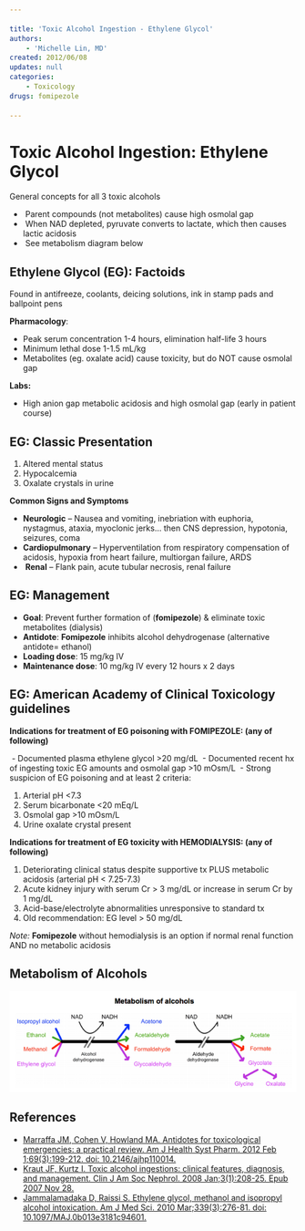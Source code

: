 ```yaml
---

title: 'Toxic Alcohol Ingestion - Ethylene Glycol'
authors:
    - 'Michelle Lin, MD'
created: 2012/06/08
updates: null
categories:
    - Toxicology
drugs: fomipezole

---
```




# Toxic Alcohol Ingestion: Ethylene Glycol 

General concepts for all 3 toxic alcohols

-    Parent compounds (not metabolites) cause high osmolal gap
-    When NAD depleted, pyruvate converts to lactate, which then causes lactic acidosis
-    See metabolism diagram below

## Ethylene Glycol (EG): Factoids

Found in antifreeze, coolants, deicing solutions, ink in stamp pads and ballpoint pens

**Pharmacology**:

-   Peak serum concentration 1-4 hours, elimination half-life 3 hours
-   Minimum lethal dose 1-1.5 mL/kg 
-   Metabolites (eg. oxalate acid) cause toxicity, but do NOT cause osmolal gap

**Labs:** 

- High anion gap metabolic acidosis and high osmolal gap (early in patient course)

## EG: Classic Presentation 

1. Altered mental status
2. Hypocalcemia
3. Oxalate crystals in urine

**Common Signs and Symptoms**

-   **Neurologic** – Nausea and vomiting, inebriation with euphoria, nystagmus, ataxia, myoclonic jerks… then CNS depression, hypotonia, seizures, coma
-   **Cardiopulmonary** – Hyperventilation from respiratory compensation of acidosis, hypoxia from heart failure, multiorgan failure, ARDS
-    **Renal** – Flank pain, acute tubular necrosis, renal failure

## EG: Management

-   **Goal**: Prevent further formation of (**<span class="drug">fomipezole</span>**) & eliminate toxic metabolites (dialysis)
-   **Antidote**: **<span class="drug">Fomipezole</span>** inhibits alcohol dehydrogenase (alternative antidote= ethanol)
-   **Loading dose**: 15 mg/kg IV
-   **Maintenance dose**: 10 mg/kg IV every 12 hours x 2 days 

## EG: American Academy of Clinical Toxicology guidelines

**Indications for treatment of EG poisoning with FOMIPEZOLE: (any of following)**

 - Documented plasma ethylene glycol &gt;20 mg/dL
 - Documented recent hx of ingesting toxic EG amounts and osmolal gap &gt;10 mOsm/L
 - Strong suspicion of EG poisoning and at least 2 criteria:
 
  1.  Arterial pH &lt;7.3
  2.  Serum bicarbonate &lt;20 mEq/L
  3.  Osmolal gap &gt;10 mOsm/L
  4.  Urine oxalate crystal present

**Indications for treatment of EG toxicity with HEMODIALYSIS: (any of following)**

1.  Deteriorating clinical status despite supportive tx PLUS metabolic acidosis (arterial pH &lt; 7.25-7.3)
2.  Acute kidney injury with serum Cr &gt; 3 mg/dL or increase in serum Cr by 1 mg/dL
3.  Acid-base/electrolyte abnormalities unresponsive to standard tx
4.  Old recommendation: EG level &gt; 50 mg/dL

*Note:* **<span class="drug">Fomipezole</span>** without hemodialysis is an option if normal renal function AND no metabolic acidosis

## Metabolism of Alcohols

![](image-1.png)

## References

-   [Marraffa JM, Cohen V, Howland MA. Antidotes for toxicological emergencies: a practical review. Am J Health Syst Pharm. 2012 Feb 1;69(3):199-212. doi: 10.2146/ajhp110014.](https://www.ncbi.nlm.nih.gov/pubmed/?term=22261941)
-   [Kraut JF, Kurtz I. Toxic alcohol ingestions: clinical features, diagnosis, and management. Clin J Am Soc Nephrol. 2008 Jan;3(1):208-25. Epub 2007 Nov 28.](https://www.ncbi.nlm.nih.gov/pubmed/?term=18045860)
-   [Jammalamadaka D, Raissi S. Ethylene glycol, methanol and isopropyl alcohol intoxication. Am J Med Sci. 2010 Mar;339(3):276-81. doi: 10.1097/MAJ.0b013e3181c94601.](https://www.ncbi.nlm.nih.gov/pubmed/?term=20090509)
